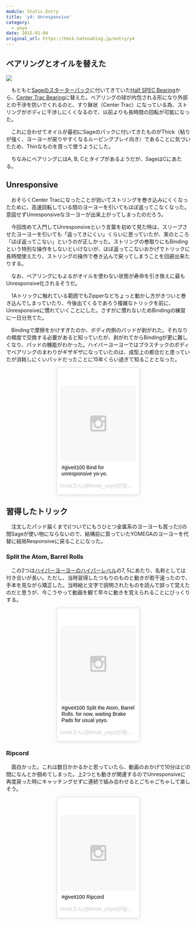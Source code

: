 ```yaml
---
module: Static.Entry
title: 'y4: Unresponsive'
category:
  - yoyo
date: 2015-01-04
original_url: https://hmsk.hatenablog.jp/entry/y4
---
```


## ベアリングとオイルを替えた

<img src="https://cdn-ak.f.st-hatena.com/images/fotolife/h/hxmasaki/20141229/20141229222150.jpg" class="hatena-fotolife hatena-image-left" itemprop="image">

　もともと[Sageのスターターパック](http://yoyotricks.com/yoyo-store/yotricks/the-sage-yoyo-starter-pack/)に付いてきていた[Half SPEC Bearing](http://yoyotricks.com/yoyo-store/yoyo-bearings/half-spec-bearing/)から、[Center Trac Bearing](http://yoyotricks.com/yoyo-store/yoyo-bearings/yyf-center-trac-yoyo-bearing/)に替えた。ベアリングの球が内包される形になり外部との干渉を防いでくれるのと、すり鉢状（Center Trac）になっている為、ストリングがボディに干渉しにくくなるので、以前よりも長時間の回転が可能になった。

　これに合わせてオイルが最初にSageのパックに付いてきたものがThick（粘りが強く、ヨーヨーが戻りやすくなるルーピングプレイ向き）であることに気づいたため、Thinなものを買って使うようにした。

　ちなみにベアリングにはA, B, Cとタイプがあるようだが、SageはCにあたる。

## Unresponsive

　おそらくCenter Tracになったことが効いてストリングを巻き込みにくくなったために、高速回転している間のヨーヨーを引いてもほぼ返ってこなくなった。意図せずUnresponsiveなヨーヨーが出来上がってしまったのだろう。

<!-- more -->

　今回改めて入門してUnresponsiveという言葉を初めて見た時は、スリープさせたヨーヨーを引いても「返ってきにくい」くらいに思っていたが、実のところ「ほぼ返ってこない」というのが正しかった。ストリングの巻取りにもBindingという特別な操作をしないといけないが、ほぼ返ってこないおかげでトリックに長時間使えたり、ストリングの操作で巻き込んで戻ってしまうことを回避出来たりする。

　なお、ベアリングにもよるがオイルを使わない状態が寿命を引き換えに最もUnresponsive化されるそうだ。

　1Aトリックに触れている範囲でもZipperなどちょっと動かし方がきついと巻き込んでしまっていたり、今後出てくるであろう複雑なトリックを前に、Unresponsiveに慣れていくことにした。さすがに慣れないためBindingの練習に一日分充てた。

　Bindingで摩擦をかけすぎたのか、ボディ内側のパッドが剥がれた。それなりの頻度で交換する必要があると知っていたが、剥がれてからBindingが更に難しくなり、パッドの機能がわかった。ハイパーヨーヨーではプラスチックのボディでベアリングのまわりがギザギザになっていたのは、成型上の都合だと思っていたが消耗しにくいパッドだったことに15年くらい過ぎて知ることとなった。

<div style='width: 45%; margin: 0 auto;'>
<blockquote class="instagram-media" data-instgrm-captioned data-instgrm-version="4" style=" background:#FFF; border:0; border-radius:3px; box-shadow:0 0 1px 0 rgba(0,0,0,0.5),0 1px 10px 0 rgba(0,0,0,0.15); margin: 1px; max-width:658px; padding:0; width:99.375%; width:-webkit-calc(100% - 2px); width:calc(100% - 2px);"><div style="padding:8px;"> <div style=" background:#F8F8F8; line-height:0; margin-top:40px; padding:50% 0; text-align:center; width:100%;"> <div style=" background:url(data:image/png;base64,iVBORw0KGgoAAAANSUhEUgAAACwAAAAsCAMAAAApWqozAAAAGFBMVEUiIiI9PT0eHh4gIB4hIBkcHBwcHBwcHBydr+JQAAAACHRSTlMABA4YHyQsM5jtaMwAAADfSURBVDjL7ZVBEgMhCAQBAf//42xcNbpAqakcM0ftUmFAAIBE81IqBJdS3lS6zs3bIpB9WED3YYXFPmHRfT8sgyrCP1x8uEUxLMzNWElFOYCV6mHWWwMzdPEKHlhLw7NWJqkHc4uIZphavDzA2JPzUDsBZziNae2S6owH8xPmX8G7zzgKEOPUoYHvGz1TBCxMkd3kwNVbU0gKHkx+iZILf77IofhrY1nYFnB/lQPb79drWOyJVa/DAvg9B/rLB4cC+Nqgdz/TvBbBnr6GBReqn/nRmDgaQEej7WhonozjF+Y2I/fZou/qAAAAAElFTkSuQmCC); display:block; height:44px; margin:0 auto -44px; position:relative; top:-22px; width:44px;"></div></div> <p style=" margin:8px 0 0 0; padding:0 4px;"> <a href="https://instagram.com/p/xV31TEHRT6/" style=" color:#000; font-family:Arial,sans-serif; font-size:14px; font-style:normal; font-weight:normal; line-height:17px; text-decoration:none; word-wrap:break-word;" target="_top">#giveit100 Bind for unresponsive yo-yo.</a></p> <p style=" color:#c9c8cd; font-family:Arial,sans-serif; font-size:14px; line-height:17px; margin-bottom:0; margin-top:8px; overflow:hidden; padding:8px 0 7px; text-align:center; text-overflow:ellipsis; white-space:nowrap;">hmskさん(@hmsk_yoyo)が投稿した動画 - <time style=" font-family:Arial,sans-serif; font-size:14px; line-height:17px;" datetime="2015-01-02T06:37:15+00:00"> 1月 1, 2015 at 10:37午後 PST</time></p></div></blockquote>
<script async defer src="//platform.instagram.com/en_US/embeds.js"></script>
</div>

## 習得したトリック

　注文したパッド届くまで((ついでにもうひとつ金属系のヨーヨーも買った))の間Sageが使い物にならないので、結構前に買っていたYOMEGAのヨーヨーを代替に結局Responsiveに戻ることになった。

### Split the Atom, Barrel Rolls

　この2つは[ハイパーヨーヨーのハイパーレベル](http://ja.wikipedia.org/wiki/%E3%83%8F%E3%82%A4%E3%83%91%E3%83%BC%E3%83%A8%E3%83%BC%E3%83%A8%E3%83%BC#.E3.83.8F.E3.82.A4.E3.83.91.E3.83.BC.E3.83.AC.E3.83.99.E3.83.AB.EF.BC.881997.E5.B9.B4_-_2000.E5.B9.B4.EF.BC.89)の7, 5にあたり、名称としては付き合いが長い。ただし、当時習得したつもりのものと動きが若干違ったので、手本を見ながら矯正した。当時絵と文字で説明されたものを読んで誤って覚えたのだと思うが、今こうやって動画を観て早々に動きを覚えられることにびっくりする。

<div style='width: 45%; margin: 0 auto;'>
<blockquote class="instagram-media" data-instgrm-captioned data-instgrm-version="4" style=" background:#FFF; border:0; border-radius:3px; box-shadow:0 0 1px 0 rgba(0,0,0,0.5),0 1px 10px 0 rgba(0,0,0,0.15); margin: 1px; max-width:658px; padding:0; width:99.375%; width:-webkit-calc(100% - 2px); width:calc(100% - 2px);"><div style="padding:8px;"> <div style=" background:#F8F8F8; line-height:0; margin-top:40px; padding:50% 0; text-align:center; width:100%;"> <div style=" background:url(data:image/png;base64,iVBORw0KGgoAAAANSUhEUgAAACwAAAAsCAMAAAApWqozAAAAGFBMVEUiIiI9PT0eHh4gIB4hIBkcHBwcHBwcHBydr+JQAAAACHRSTlMABA4YHyQsM5jtaMwAAADfSURBVDjL7ZVBEgMhCAQBAf//42xcNbpAqakcM0ftUmFAAIBE81IqBJdS3lS6zs3bIpB9WED3YYXFPmHRfT8sgyrCP1x8uEUxLMzNWElFOYCV6mHWWwMzdPEKHlhLw7NWJqkHc4uIZphavDzA2JPzUDsBZziNae2S6owH8xPmX8G7zzgKEOPUoYHvGz1TBCxMkd3kwNVbU0gKHkx+iZILf77IofhrY1nYFnB/lQPb79drWOyJVa/DAvg9B/rLB4cC+Nqgdz/TvBbBnr6GBReqn/nRmDgaQEej7WhonozjF+Y2I/fZou/qAAAAAElFTkSuQmCC); display:block; height:44px; margin:0 auto -44px; position:relative; top:-22px; width:44px;"></div></div> <p style=" margin:8px 0 0 0; padding:0 4px;"> <a href="https://instagram.com/p/xbF6m3nRWV/" style=" color:#000; font-family:Arial,sans-serif; font-size:14px; font-style:normal; font-weight:normal; line-height:17px; text-decoration:none; word-wrap:break-word;" target="_top">#giveit100 Split the Atom, Barrel Rolls. for now, waiting Brake Pads for usual yoyo.</a></p> <p style=" color:#c9c8cd; font-family:Arial,sans-serif; font-size:14px; line-height:17px; margin-bottom:0; margin-top:8px; overflow:hidden; padding:8px 0 7px; text-align:center; text-overflow:ellipsis; white-space:nowrap;">hmskさん(@hmsk_yoyo)が投稿した動画 - <time style=" font-family:Arial,sans-serif; font-size:14px; line-height:17px;" datetime="2015-01-04T07:16:31+00:00"> 1月 1, 2015 at 11:16午後 PST</time></p></div></blockquote>
<script async defer src="//platform.instagram.com/en_US/embeds.js"></script>
</div>

### Ripcord

　面白かった。これは数日かかるかと思っていたら、動画のおかげで10分ほどの間になんとか掴めてしまった。上2つとも動きが関連するのでUnresponsiveに再度戻った時にキャッチングせずに連続で組み合わせるとごちゃごちゃして楽しそう。

<div style='width: 45%; margin: 0 auto;'>
<blockquote class="instagram-media" data-instgrm-captioned data-instgrm-version="4" style=" background:#FFF; border:0; border-radius:3px; box-shadow:0 0 1px 0 rgba(0,0,0,0.5),0 1px 10px 0 rgba(0,0,0,0.15); margin: 1px; max-width:658px; padding:0; width:99.375%; width:-webkit-calc(100% - 2px); width:calc(100% - 2px);"><div style="padding:8px;"> <div style=" background:#F8F8F8; line-height:0; margin-top:40px; padding:50% 0; text-align:center; width:100%;"> <div style=" background:url(data:image/png;base64,iVBORw0KGgoAAAANSUhEUgAAACwAAAAsCAMAAAApWqozAAAAGFBMVEUiIiI9PT0eHh4gIB4hIBkcHBwcHBwcHBydr+JQAAAACHRSTlMABA4YHyQsM5jtaMwAAADfSURBVDjL7ZVBEgMhCAQBAf//42xcNbpAqakcM0ftUmFAAIBE81IqBJdS3lS6zs3bIpB9WED3YYXFPmHRfT8sgyrCP1x8uEUxLMzNWElFOYCV6mHWWwMzdPEKHlhLw7NWJqkHc4uIZphavDzA2JPzUDsBZziNae2S6owH8xPmX8G7zzgKEOPUoYHvGz1TBCxMkd3kwNVbU0gKHkx+iZILf77IofhrY1nYFnB/lQPb79drWOyJVa/DAvg9B/rLB4cC+Nqgdz/TvBbBnr6GBReqn/nRmDgaQEej7WhonozjF+Y2I/fZou/qAAAAAElFTkSuQmCC); display:block; height:44px; margin:0 auto -44px; position:relative; top:-22px; width:44px;"></div></div> <p style=" margin:8px 0 0 0; padding:0 4px;"> <a href="https://instagram.com/p/xbI1q2HRZY/" style=" color:#000; font-family:Arial,sans-serif; font-size:14px; font-style:normal; font-weight:normal; line-height:17px; text-decoration:none; word-wrap:break-word;" target="_top">#giveit100 Ripcord</a></p> <p style=" color:#c9c8cd; font-family:Arial,sans-serif; font-size:14px; line-height:17px; margin-bottom:0; margin-top:8px; overflow:hidden; padding:8px 0 7px; text-align:center; text-overflow:ellipsis; white-space:nowrap;">hmskさん(@hmsk_yoyo)が投稿した動画 - <time style=" font-family:Arial,sans-serif; font-size:14px; line-height:17px;" datetime="2015-01-04T07:42:04+00:00"> 1月 1, 2015 at 11:42午後 PST</time></p></div></blockquote>
<script async defer src="//platform.instagram.com/en_US/embeds.js"></script>
</div>
